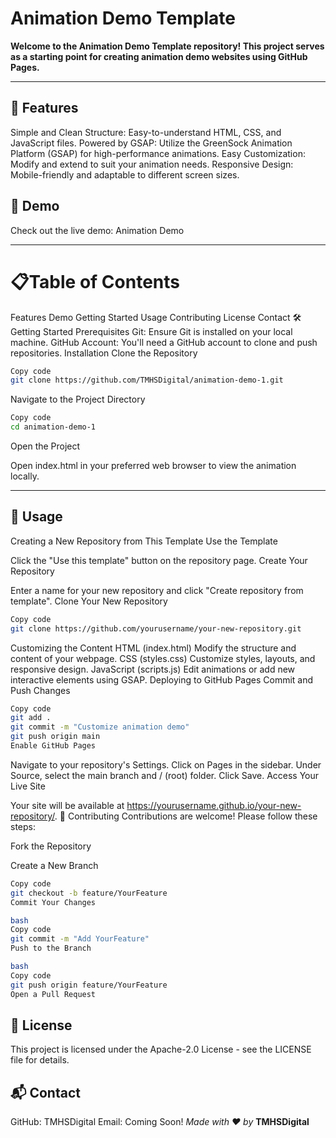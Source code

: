 # __Animation Demo Template__

__Welcome to the Animation Demo Template repository! This project serves as a starting point for creating animation demo websites using GitHub Pages.__

---

## 🚀 __Features__
Simple and Clean Structure: Easy-to-understand HTML, CSS, and JavaScript files.
Powered by GSAP: Utilize the GreenSock Animation Platform (GSAP) for high-performance animations.
Easy Customization: Modify and extend to suit your animation needs.
Responsive Design: Mobile-friendly and adaptable to different screen sizes.
## 🎯 __Demo__
Check out the live demo: Animation Demo

---

# 📋Table of Contents
Features
Demo
Getting Started
Usage
Contributing
License
Contact
🛠️ Getting Started
Prerequisites
Git: Ensure Git is installed on your local machine.
GitHub Account: You'll need a GitHub account to clone and push repositories.
Installation
Clone the Repository

```bash
Copy code
git clone https://github.com/TMHSDigital/animation-demo-1.git
```
Navigate to the Project Directory

```bash
Copy code
cd animation-demo-1
```
Open the Project

Open index.html in your preferred web browser to view the animation locally.

---

## 📖 __Usage__
Creating a New Repository from This Template
Use the Template

Click the "Use this template" button on the repository page.
Create Your Repository

Enter a name for your new repository and click "Create repository from template".
Clone Your New Repository

```bash
Copy code
git clone https://github.com/yourusername/your-new-repository.git
```
Customizing the Content
HTML (index.html)
Modify the structure and content of your webpage.
CSS (styles.css)
Customize styles, layouts, and responsive design.
JavaScript (scripts.js)
Edit animations or add new interactive elements using GSAP.
Deploying to GitHub Pages
Commit and Push Changes

```bash
Copy code
git add .
git commit -m "Customize animation demo"
git push origin main
Enable GitHub Pages
```
Navigate to your repository's Settings.
Click on Pages in the sidebar.
Under Source, select the main branch and / (root) folder.
Click Save.
Access Your Live Site

Your site will be available at https://yourusername.github.io/your-new-repository/.
🤝 Contributing
Contributions are welcome! Please follow these steps:

Fork the Repository

Create a New Branch

```bash
Copy code
git checkout -b feature/YourFeature
Commit Your Changes

bash
Copy code
git commit -m "Add YourFeature"
Push to the Branch

bash
Copy code
git push origin feature/YourFeature
Open a Pull Request
```

## 📄 __License__
This project is licensed under the Apache-2.0 License - see the LICENSE file for details.

## 📬 __Contact__
GitHub: TMHSDigital
Email: Coming Soon!
_Made with ❤️ by_ __TMHSDigital__